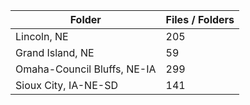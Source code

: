 | Folder                      |   Files / Folders |
|-----------------------------|-------------------|
| Lincoln, NE                 |               205 |
| Grand Island, NE            |                59 |
| Omaha-Council Bluffs, NE-IA |               299 |
| Sioux City, IA-NE-SD        |               141 |